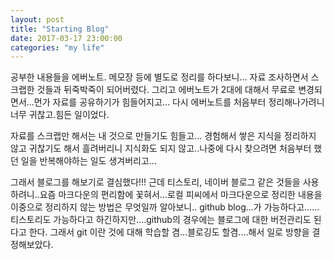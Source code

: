 ```yaml
---
layout: post
title: "Starting Blog"
date: 2017-03-17 23:00:00
categories: "my life"
---
```

공부한 내용들을 에버노트. 메모장 등에 별도로 정리를 하다보니...
자료 조사하면서 스크랩한 것들과 뒤죽박죽이 되어버렸다.
그리고 에버노트가 2대에 대해서 무료로 변경되면서...먼가 자료를 공유하기가 힘들어지고...
다시 에버노트를 처음부터 정리해나가려니 너무 귀찮고.힘든 일이었다.

자료를 스크랩만 해서는 내 것으로 만들기도 힘들고...
경험해서 쌓은 지식을 정리하지 않고 귀찮기도 해서 흘려버리니 지식화도 되지 않고..나중에 다시 찾으려면 처음부터 했던 일을 반복해야하는 일도 생겨버리고...

그래서 블로그를 해보기로 결심했다!!!
근데 티스토리, 네이버 블로그 같은 것들을 사용하려니..요즘 마크다운의 편리함에 꽃혀서...로컬 피씨에서 마크다운으로 정리한 내용을 이중으로 정리하지 않는 방법은 무엇일까 알아보니..
github blog...가 가능하다고......티스토리도 가능하다고 하긴하지만....github의 경우에는 블로그에 대한 버전관리도 된다고 한다.
그래서 git 이란 것에 대해 학습할 겸...블로깅도 할겸....해서 일로 방향을 결정해보았다.
